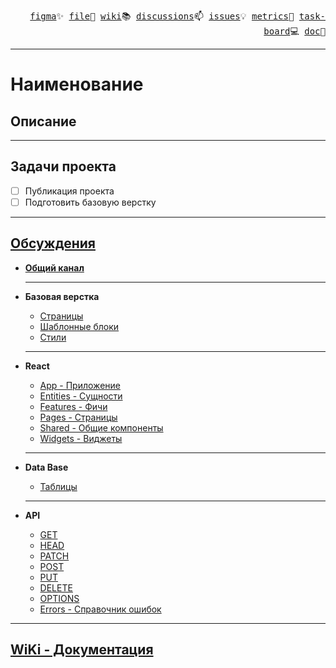 <p align="right">
  <samp>
    <a href="https://www.figma.com/design/ZJsMPspRHxOqR2OkoRcmyu/%D0%BC%D1%83%D0%BB%D1%8C%D1%82%D0%B8%D0%BC%D0%B5%D0%B4%D0%B8%D0%B0?node-id=16-802&t=Gg3pXcFxL82EeLOF-0">figma</a>✨
    <a href="#!">file</a>📜
    <a href="https://github.com/SinitsaBogdan/project-integrator-multimedia-solutions/wiki">wiki</a>📚
    <a href="https://github.com/SinitsaBogdan/project-integrator-multimedia-solutions/discussions">discussions</a>📫
    <a href="https://github.com/SinitsaBogdan/project-integrator-multimedia-solutions/issues">issues</a>💡
    <a href="#!">metrics</a>🚀
    <a href="https://github.com/users/SinitsaBogdan/projects/34">task-board</a>💻
    <a href="#!">doc</a>🌱
  </samp>
</p>

-----

# Наименование

## Описание

-----

## Задачи проекта
-   [ ] Публикация проекта
-   [ ] Подготовить базовую верстку

-----

## [Обсуждения](https://github.com/SinitsaBogdan/project-integrator-multimedia-solutions/discussions)


* **[Общий канал](https://github.com/SinitsaBogdan/project-integrator-multimedia-solutions/discussions/categories/%D0%BE%D0%B1%D1%89%D0%B8%D0%B9-%D0%BA%D0%B0%D0%BD%D0%B0%D0%BB)**

 	-----
 
* **Базовая верстка**

  	* [Страницы](https://github.com/SinitsaBogdan/project-integrator-multimedia-solutions/discussions/categories/%D1%81%D1%82%D1%80%D0%B0%D0%BD%D0%B8%D1%86%D1%8B)
 	* [Шаблонные блоки](https://github.com/SinitsaBogdan/project-integrator-multimedia-solutions/discussions/categories/%D1%88%D0%B0%D0%B1%D0%BB%D0%BE%D0%BD%D0%BD%D1%8B%D0%B5-%D0%B1%D0%BB%D0%BE%D0%BA%D0%B8)
	* [Стили](https://github.com/SinitsaBogdan/project-integrator-multimedia-solutions/discussions/categories/%D1%81%D1%82%D0%B8%D0%BB%D0%B8)

  	-----
   
* **React**

	* [App - Приложение](https://github.com/SinitsaBogdan/project-integrator-multimedia-solutions/discussions/categories/app-%D0%BF%D1%80%D0%B8%D0%BB%D0%BE%D0%B6%D0%B5%D0%BD%D0%B8%D0%B5)
	* [Entities - Сущности](https://github.com/SinitsaBogdan/project-integrator-multimedia-solutions/discussions/categories/entities-%D1%81%D1%83%D1%89%D0%BD%D0%BE%D1%81%D1%82%D0%B8)
 	* [Features - Фичи](https://github.com/SinitsaBogdan/project-integrator-multimedia-solutions/discussions/categories/features-%D1%84%D0%B8%D1%87%D0%B8)
 	* [Pages - Страницы](https://github.com/SinitsaBogdan/project-integrator-multimedia-solutions/discussions/categories/pages-%D1%81%D1%82%D1%80%D0%B0%D0%BD%D0%B8%D1%86%D1%8B)
 	* [Shared - Общие компоненты](https://github.com/SinitsaBogdan/project-integrator-multimedia-solutions/discussions/categories/shared-%D0%BE%D0%B1%D1%89%D0%B8%D0%B5-%D0%BA%D0%BE%D0%BC%D0%BF%D0%BE%D0%BD%D0%B5%D0%BD%D1%82%D1%8B)
 	* [Widgets - Виджеты](https://github.com/SinitsaBogdan/project-integrator-multimedia-solutions/discussions/categories/widgets-%D0%B2%D0%B8%D0%B4%D0%B6%D0%B5%D1%82%D1%8B)

	-----

* **Data Base**

  	* [Таблицы](https://github.com/SinitsaBogdan/project-integrator-multimedia-solutions/discussions/categories/%D1%82%D0%B0%D0%B1%D0%BB%D0%B8%D1%86%D1%8B)
	-----

* **API**

	* [GET](https://github.com/SinitsaBogdan/project-integrator-multimedia-solutions/discussions/categories/get)
	* [HEAD](https://github.com/SinitsaBogdan/project-integrator-multimedia-solutions/discussions/categories/head)
	* [PATCH](https://github.com/SinitsaBogdan/project-integrator-multimedia-solutions/discussions/categories/patch)
	* [POST](https://github.com/SinitsaBogdan/project-integrator-multimedia-solutions/discussions/categories/post)
	* [PUT](https://github.com/SinitsaBogdan/project-integrator-multimedia-solutions/discussions/categories/put)
	* [DELETE](https://github.com/SinitsaBogdan/project-integrator-multimedia-solutions/discussions/categories/delete)
	* [OPTIONS](https://github.com/SinitsaBogdan/project-integrator-multimedia-solutions/discussions/categories/options)
	* [Errors - Справочник ошибок](https://github.com/SinitsaBogdan/project-integrator-multimedia-solutions/discussions/categories/errors-%D1%81%D0%BF%D1%80%D0%B0%D0%B2%D0%BE%D1%87%D0%BD%D0%B8%D0%BA-%D0%BE%D1%88%D0%B8%D0%B1%D0%BE%D0%BA)

-----

## **[WiKi - Документация](https://github.com/SinitsaBogdan/project-integrator-multimedia-solutions/wiki)**
